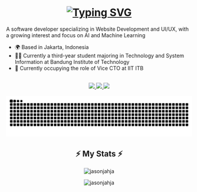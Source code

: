 <h1 align="center">
  <a href="https://git.io/typing-svg">
    <img src="https://readme-typing-svg.demolab.com?font=Righteous&size=35&duration=3000&pause=6000&color=75eeb2&center=true&vCenter=true&repeat=true&random=false&width=500&height=70&lines=Hi+there!+%F0%9F%91%8B+I'm+Jason+Jahja!" alt="Typing SVG" />
  </a>
</h1>

<p align="left">A software developer specializing in Website Development and UI/UX, with a growing interest and focus on AI and Machine Learning
  <ul>
    <li>🌍 Based in Jakarta, Indonesia</li>
    <li>👨‍🎓 Currently a third-year student majoring in Technology and System Information at Bandung Institute of Technology</li>
    <li>💼 Currently occupying the role of Vice CTO at IIT ITB</li>
  </ul>
</p>

<br>

<div align="center">
  <a href="mailto:jasonjahja@gmail.com">
    <img src="https://img.shields.io/badge/Gmail-333333?style=for-the-badge&logo=gmail&logoColor=red" target="_blank" />
  </a>
  <a href="https://www.linkedin.com/in/jason-jahja-b20714262/" target="_blank">
    <img src="https://img.shields.io/badge/LinkedIn-0077B5?style=for-the-badge&logo=linkedin&logoColor=white" target="_blank" />
  </a>
  <a href="https://www.instagram.com/jaceonix/" target="_blank">
    <img src="https://img.shields.io/badge/Instagram-d13670?style=for-the-badge&logo=instagram&logoColor=white" target="_blank" />
  </a>
</div>

<br>

<div align="center" >
  <img src="https://github.com/jasonjahja/jasonjahja/blob/output/github-contribution-grid-snake-dark.svg" alt="snake gif">

  <br>

  <h2>⚡ My Stats ⚡</h2>
  <p>
    <img src="https://github-readme-stats.vercel.app/api/top-langs?username=jasonjahja&show_icons=true&theme=cobalt&locale=en&layout=compact" alt="jasonjahja" />
  </p>
  <p>
    <img src="https://github-readme-stats.vercel.app/api?username=jasonjahja&show_icons=true&theme=cobalt&locale=en" alt="jasonjahja" />
  </p>
</div>
